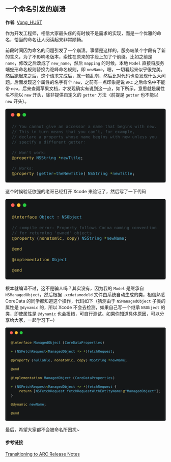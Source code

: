 ## 一个命名引发的崩溃

**作者**: [Vong_HUST](https://weibo.com/VongLo)

作为开发工程师，相信大家最头疼的有时候不是需求的实现，而是一个优雅的命名，恰当的命名让人阅读起来非常顺畅。

前段时间因为命名的问题引发了一个崩溃。事情是这样的，服务端某个字段有了新的含义，为了不影响老版本，索性在原来的字段上加了个前缀。比如之前是 `name`，修改之后改成了 `new_name`，然后 `mapping` 的时候，本地 `Model` 直接将服务端蛇形命名规则替换为驼峰命名规则，即 `newName`，嗯，一切看起来似乎很完美。然后跑起来之后，这个请求完成后，就一顿乱崩，然后比对代码也没发现什么大问题。后面发现这个属性的名字有个 `new`，之前有一点印象是说 `ARC` 之后命名中不能带 `new`，后来查阅苹果文档，才发现确实有说到这一点，如下所示，意思就是属性名不能以 `new` 开头，除非提供自定义的 `getter` 方法（前提是 `getter` 也不能以 `new` 开头）。

![](./1.png)

这个时候验证欲强的老哥已经打开 Xcode 来验证了，然后写了一下代码

![](./2.png)

根本就编译不过，这不是骗人吗？其实没有，因为我的 `Model` 是继承自 `NSManagedObject`，然后根据 `.xcdatamodeld` 文件由系统自动生成的类，相信熟悉 CoreData 的同学都知道这个操作，代码如下（猜测由于 `NSManagedObject` 子类的属性是 `@dynamic` 的，所以 Xcode 不会去检测，如果自己写一个继承 `NSObject` 的类，即使属性是 `@dynamic` 也会报错，可自行测试。如果你知道具体原因，可以分享给大家，一起学习下~）

![](./3.png)

最后，希望大家都不会被命名所困扰~

#### 参考链接

[Transitioning to ARC Release Notes](https://developer.apple.com/library/archive/releasenotes/ObjectiveC/RN-TransitioningToARC/Introduction/Introduction.html)

